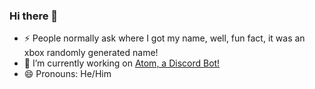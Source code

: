### Hi there 👋

- ⚡ People normally ask where I got my name, well, fun fact, it was an xbox randomly generated name!
- 🔭 I’m currently working on [Atom, a Discord Bot!](https://www.atomthebot.xyz/index)
- 😄 Pronouns: He/Him

<!--
**Lukebot19/Lukebot19** is a ✨ _special_ ✨ repository because its `README.md` (this file) appears on your GitHub profile.

Here are some ideas to get you started:


- 🌱 I’m currently learning ...
- 👯 I’m looking to collaborate on ...
- 🤔 I’m looking for help with ...
- 💬 Ask me about ...
- 📫 How to reach me: ...

-  Fun fact: ...
-->
